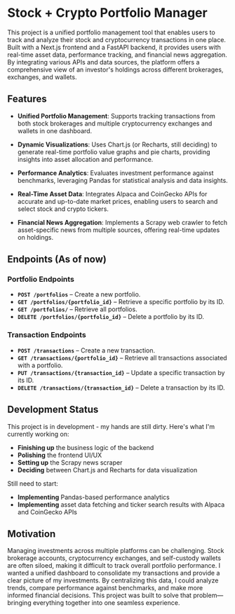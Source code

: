 # Stock + Crypto Portfolio Manager

This project is a unified portfolio management tool that enables users to track and analyze their stock and cryptocurrency transactions in one place. Built with a Next.js frontend and a FastAPI backend, it provides users with real-time asset data, performance tracking, and financial news aggregation. By integrating various APIs and data sources, the platform offers a comprehensive view of an investor's holdings across different brokerages, exchanges, and wallets.

## Features

- **Unified Portfolio Management**: Supports tracking transactions from both stock brokerages and multiple cryptocurrency exchanges and wallets in one dashboard.

- **Dynamic Visualizations**: Uses Chart.js (or Recharts, still deciding) to generate real-time portfolio value graphs and pie charts, providing insights into asset allocation and performance.

- **Performance Analytics**: Evaluates investment performance against benchmarks, leveraging Pandas for statistical analysis and data insights.

- **Real-Time Asset Data**: Integrates Alpaca and CoinGecko APIs for accurate and up-to-date market prices, enabling users to search and select stock and crypto tickers.

- **Financial News Aggregation**: Implements a Scrapy web crawler to fetch asset-specific news from multiple sources, offering real-time updates on holdings.

## Endpoints (As of now)

### Portfolio Endpoints

- **`POST /portfolios`** – Create a new portfolio.
- **`GET /portfolios/{portfolio_id}`** – Retrieve a specific portfolio by its ID.
- **`GET /portfolios/`** – Retrieve all portfolios.
- **`DELETE /portfolios/{portfolio_id}`** – Delete a portfolio by its ID.

### Transaction Endpoints

- **`POST /transactions`** – Create a new transaction.
- **`GET /transactions/{portfolio_id}`** – Retrieve all transactions associated with a portfolio.
- **`PUT /transactions/{transaction_id}`** – Update a specific transaction by its ID.
- **`DELETE /transactions/{transaction_id}`** – Delete a transaction by its ID.

## Development Status

This project is in development - my hands are still dirty. Here's what I'm currently working on:

- **Finishing up** the business logic of the backend
- **Polishing** the frontend UI/UX
- **Setting up** the Scrapy news scraper
- **Deciding** between Chart.js and Recharts for data visualization

Still need to start:

- **Implementing** Pandas-based performance analytics
- **Implementing** asset data fetching and ticker search results with Alpaca and CoinGecko APIs

## Motivation

Managing investments across multiple platforms can be challenging. Stock brokerage accounts, cryptocurrency exchanges, and self-custody wallets are often siloed, making it difficult to track overall portfolio performance. I wanted a unified dashboard to consolidate my transactions and provide a clear picture of my investments. By centralizing this data, I could analyze trends, compare performance against benchmarks, and make more informed financial decisions. This project was built to solve that problem—bringing everything together into one seamless experience.
